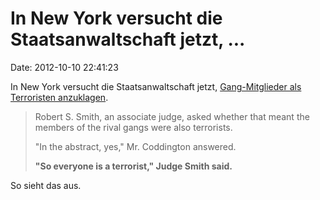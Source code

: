 In New York versucht die Staatsanwaltschaft jetzt, \...
=======================================================

Date: 2012-10-10 22:41:23

In New York versucht die Staatsanwaltschaft jetzt, [Gang-Mitglieder als
Terroristen
anzuklagen](http://www.nytimes.com/2012/10/10/nyregion/court-of-appeals-asks-if-terror-law-applies-to-gang-member.html?_r=0&).

> Robert S. Smith, an associate judge, asked whether that meant the
> members of the rival gangs were also terrorists.
>
> "In the abstract, yes," Mr. Coddington answered.
>
> **"So everyone is a terrorist," Judge Smith said.**

So sieht das aus.
